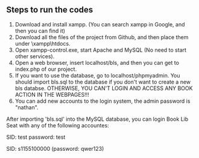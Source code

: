 ## Steps to run the codes
1. Download and install xampp. (You can search xampp in Google, and then you can find it)
2. Download all the files of the project from Github, and then place them under \xampp\htdocs.
3. Open xampp-control.exe, start Apache and MySQL (No need to start other services).
4. Open a web browser, insert localhost/bls, and then you can get to index.php of our project.
5. If you want to use the database, go to localhost/phpmyadmin. You should import bls.sql to the database if you don't want to create a new bls databse. OTHERWISE, YOU CAN'T LOGIN AND ACCESS ANY BOOK ACTION IN THE WEBPAGES!!!
6. You can add new accounts to the login system, the admin password is "nathan".

After importing 'bls.sql' into the MySQL database, you can login Book Lib Seat with any of the following accountes:

SID: test    password: test

SID: s1155100000 (password: qwer123)
